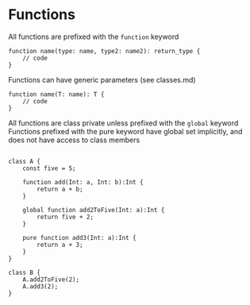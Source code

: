 # Functions

All functions are prefixed with the `function` keyword 
```
function name(type: name, type2: name2): return_type {
    // code
}
```
Functions can have generic parameters (see classes.md)
```
function name(T: name): T {
    // code
}
```

All functions are class private unless prefixed with the `global` keyword  
Functions prefixed with the pure keyword have global set implicitly, and does not have access to class members
```

class A {
    const five = 5;

    function add(Int: a, Int: b):Int {
        return a + b;
    }
    
    global function add2ToFive(Int: a):Int {
        return five + 2;
    }
    
    pure function add3(Int: a):Int {
        return a + 3;
    } 
}

class B {
    A.add2ToFive(2);
    A.add3(2);
}
```
